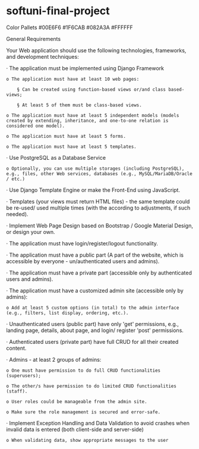 # softuni-final-project

Color Pallets
#00E6F6
#1F6CAB
#082A3A
#FFFFFF

General Requirements

Your Web application should use the following technologies, frameworks, and development techniques:

· The application must be implemented using Django Framework

    o The application must have at least 10 web pages:

        § Can be created using function-based views or/and class based-views;

        § At least 5 of them must be class-based views.

    o The application must have at least 5 independent models (models created by extending, inheritance, and one-to-one relation is considered one model).

    o The application must have at least 5 forms.

    o The application must have at least 5 templates.

· Use PostgreSQL as a Database Service

    o Optionally, you can use multiple storages (including PostgreSQL), e.g., files, other Web services, databases (e.g., MySQL/MariaDB/Oracle / etc.)

· Use Django Template Engine or make the Front-End using JavaScript.

· Templates (your views must return HTML files) - the same template could be re-used/ used multiple times (with the according to adjustments, if such needed).

· Implement Web Page Design based on Bootstrap / Google Material Design, or design your own.

· The application must have login/register/logout functionality.

· The application must have a public part (A part of the website, which is accessible by everyone - un/authenticated users and admins).

· The application must have a private part (accessible only by authenticated users and admins).

· The application must have a customized admin site (accessible only by admins):

    o Add at least 5 custom options (in total) to the admin interface (e.g., filters, list display, ordering, etc.).

· Unauthenticated users (public part) have only 'get' permissions, e.g., landing page, details, about page, and login/ register 'post' permissions.

· Authenticated users (private part) have full CRUD for all their created content.

· Admins - at least 2 groups of admins:

    o One must have permission to do full CRUD functionalities (superusers);

    o The other/s have permission to do limited CRUD functionalities (staff).

    o User roles could be manageable from the admin site.

    o Make sure the role management is secured and error-safe.

· Implement Exception Handling and Data Validation to avoid crashes when invalid data is entered (both client-side and server-side)

    o When validating data, show appropriate messages to the user

